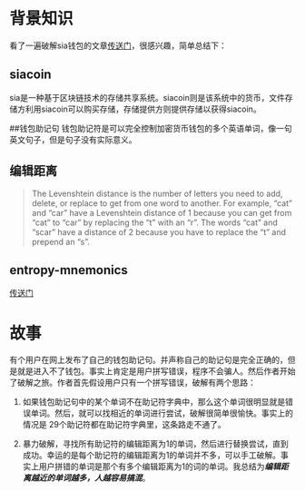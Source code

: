 # 背景知识
看了一遍破解sia钱包的文章[传送门](https://mtlynch.io/stole-siacoins/)，很感兴趣，简单总结下：

## siacoin
sia是一种基于区块链技术的存储共享系统。siacoin则是该系统中的货币，文件存储方利用siacoin可以购买存储，存储提供方则提供存储以获得siacoin。

##钱包助记句
钱包助记符是可以完全控制加密货币钱包的多个英语单词，像一句英文句子，但是句子没有实际意义。

## 编辑距离

> The Levenshtein distance is the number of letters you need to add, delete, or replace to get from one word to another. For example, “cat” and “car” have a Levenshtein distance of 1 because you can get from “cat” to “car” by replacing the “t” with an “r”. The words “cat” and “scar” have a distance of 2 because you have to replace the “t” and prepend an “s”.

## entropy-mnemonics 

[传送门](https://github.com/NebulousLabs/entropy-mnemonics)

# 故事
有个用户在网上发布了自己的钱包助记句。并声称自己的助记句是完全正确的，但是就是进入不了钱包。事实上肯定是用户拼写错误，程序不会骗人。然后作者开始了破解之旅。作者首先假设用户只有一个拼写错误，破解有两个思路：

1. 如果钱包助记句中的某个单词不在助记符字典中，那么这个单词很明显就是错误单词。然后，就可以找相近的单词进行尝试，破解很简单很愉快。事实上的情况是 29个助记符都在助记符字典里，这条路走不通了。

2. 暴力破解，寻找所有助记符的编辑距离为1的单词，然后进行替换尝试，直到成功。幸运的是每个助记符的编辑距离为1的单词并不多，可以手工破解。事实上用户拼错的单词是那个有多个编辑距离为1的词的单词。我总结为***编辑距离越近的单词越多，人越容易搞混***。



